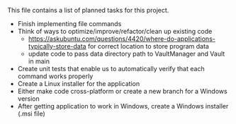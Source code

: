 This file contains a list of planned tasks for this project.

* Finish implementing file commands
* Think of ways to optimize/improve/refactor/clean up existing code
    * https://askubuntu.com/questions/4420/where-do-applications-typically-store-data for correct location to store program data
    * update code to pass data directory path to VaultManager and Vault in main
* Create unit tests that enable us to automatically verify that each command works properly
* Create a Linux installer for the application
* Either make code cross-platform or create a new branch for a Windows version
* After getting application to work in Windows, create a Windows installer (.msi file)
